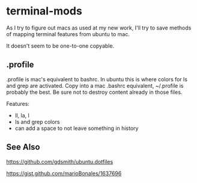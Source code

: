 terminal-mods
=============
As I try to figure out macs as used at my new work, I'll try to save methods of mapping terminal features from ubuntu to mac.

It doesn't seem to be one-to-one copyable.

.profile
-------------
.profile is mac's equivalent to bashrc. In ubuntu this is where colors for ls and grep are activated. Copy into a mac .bashrc equivalent, ~/.profile is probably the best. Be sure not to destroy content already in those files.

Features:
 * ll, la, l
 * ls and grep colors
 * can add a space to not leave something in history

See Also
------------
https://github.com/gdsmith/ubuntu.dotfiles

https://gist.github.com/marioBonales/1637696
